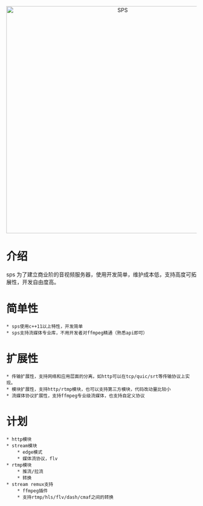 <p align="center">
  <a href="https://github.com/byrcoder/sps">
    <img alt="SPS" src="https://github.com/byrcoder/sps/blob/dev/conf/doc/sps.jpeg" width="600"/>
  </a>
</p>

# 介绍

  sps 为了建立商业阶的音视频服务器，使用开发简单，维护成本低，支持高度可拓展性，开发自由度高。
  
# 简单性
    
    * sps使用c++11以上特性，开发简单
    * sps支持流媒体专业库，不用开发者对ffmpeg精通（熟悉api即可）
  
# 扩展性

    * 传输扩展性，支持网络和应用层面的分离，如http可以在tcp/quic/srt等传输协议上实现。 
    * 模块扩展性，支持http/rtmp模块，也可以支持第三方模块，代码改动量比较小
    * 流媒体协议扩展性，支持ffmpeg专业级流媒体，也支持自定义协议

# 计划

    * http模块
    * stream模块
        * edge模式
        * 媒体流协议，flv
    * rtmp模块
        * 推流/拉流
        * 转换
    * stream remux支持
        * ffmpeg插件
        * 支持rtmp/hls/flv/dash/cmaf之间的转换   